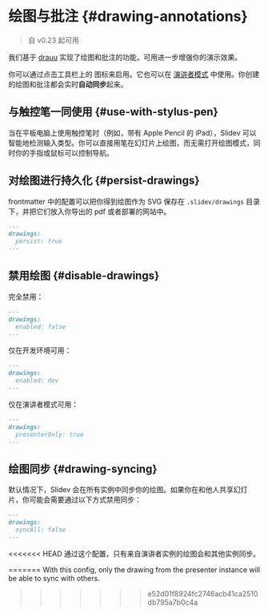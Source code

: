 # 绘图与批注 {#drawing-annotations}

> 自 v0.23 起可用

我们基于 [drauu](https://github.com/antfu/drauu) 实现了绘图和批注的功能，可用进一步增强你的演示效果。

你可以通过点击工具栏上的 <carbon-pen class="inline-icon-btn"/> 图标来启用。它也可以在 [演讲者模式](/guide/presenter-mode) 中使用。你创建的绘图和批注都会实时**自动同步**起来。

<TheTweet id="1424027510342250499" />

## 与触控笔一同使用 {#use-with-stylus-pen}

当在平板电脑上使用触控笔时（例如，带有 Apple Pencil 的 iPad），Slidev 可以智能地检测输入类型。你可以直接用笔在幻灯片上绘图，而无需打开绘图模式，同时你的手指或鼠标可以控制导航。

## 对绘图进行持久化 {#persist-drawings}

frontmatter 中的配置可以把你得到绘图作为 SVG 保存在 `.slidev/drawings` 目录下，并把它们放入你导出的 pdf 或者部署的网站中。

```md
---
drawings:
  persist: true
---
```

## 禁用绘图 {#disable-drawings}

完全禁用：

```md
---
drawings:
  enabled: false
---
```

仅在开发环境可用：

```md
---
drawings:
  enabled: dev
---
```

仅在演讲者模式可用：

```md
---
drawings:
  presenterOnly: true
---
```

## 绘图同步 {#drawing-syncing}

默认情况下，Slidev 会在所有实例中同步你的绘图。如果你在和他人共享幻灯片，你可能会需要通过以下方式禁用同步：

```md
---
drawings:
  syncAll: false
---
```

<<<<<<< HEAD
通过这个配置，只有来自演讲者实例的绘图会和其他实例同步。


=======
With this config, only the drawing from the presenter instance will be able to sync with others.
>>>>>>> e52d01f8924fc2746acb41ca2510db795a7b0c4a
